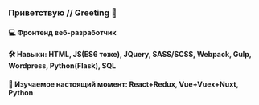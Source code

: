 ### Приветствую    //    Greeting 👋


#### 💻 Фронтенд веб-разработчик   

#### 🛠 Навыки: HTML, JS(ES6 тоже), JQuery, SASS/SCSS, Webpack, Gulp, Wordpress, Python(Flask), SQL
#### 🌱 Изучаемое настоящий момент: React+Redux, Vue+Vuex+Nuxt, Python  

